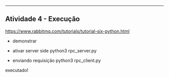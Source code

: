 ----------------------------------------------------------
Atividade 4 - Execução
----------------------------------------------------------
https://www.rabbitmq.com/tutorials/tutorial-six-python.html

* demonstrar
- ativar server side
python3 rpc_server.py

- enviando requisição
python3 rpc_client.py

executado!